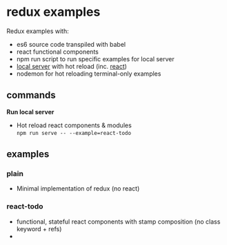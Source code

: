 # redux examples

Redux examples with:
- es6 source code transpiled with babel
- react functional components
- npm run script to run specific examples for local server
- [local server](http://webpack.github.io/docs/webpack-dev-server.html) with hot reload (inc. [react](https://gaearon.github.io/react-hot-loader/))
- nodemon for hot reloading terminal-only examples


## commands

**Run local server**  
- Hot reload react components & modules  
`npm run serve -- --example=react-todo`

## examples

### plain  
- Minimal implementation of redux (no react)


### react-todo  
- functional, stateful react components with stamp composition (no class keyword + refs)
-

